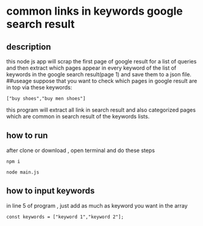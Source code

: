# common links in keywords google search result
## description
this node js app will scrap the first page of google result for a list of queries and then extract which pages appear in every keyword of the list of keywords in the google search result(page 1) and save them to a json file.
##useage
suppose that you want to check which pages in google result are in top via these keywords:

`["buy shoes","buy men shoes"]`

this program will extract all link in search result and also categorized pages which are common in search result of the keywords lists.

## how to run
after clone or download , open terminal and do these steps

`npm i`

`node main.js`

## how to input keywords
in line 5 of program , just add as much as keyword you want in the array

`const keywords = ["keyword 1","keyword 2"];`
